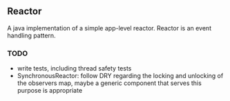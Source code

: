 ## Reactor
A java implementation of a simple app-level reactor.
Reactor is an event handling pattern.

### TODO
- write tests, including thread safety tests
- SynchronousReactor: follow DRY regarding the locking and unlocking of the observers map, maybe a generic component that serves this purpose is appropriate